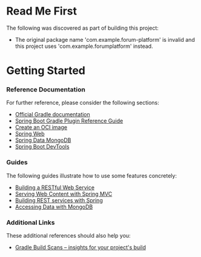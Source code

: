 # Read Me First
The following was discovered as part of building this project:

* The original package name 'com.example.forum-platform' is invalid and this project uses 'com.example.forumplatform' instead.

# Getting Started

### Reference Documentation
For further reference, please consider the following sections:

* [Official Gradle documentation](https://docs.gradle.org)
* [Spring Boot Gradle Plugin Reference Guide](https://docs.spring.io/spring-boot/docs/3.1.5/gradle-plugin/reference/html/)
* [Create an OCI image](https://docs.spring.io/spring-boot/docs/3.1.5/gradle-plugin/reference/html/#build-image)
* [Spring Web](https://docs.spring.io/spring-boot/docs/3.1.5/reference/htmlsingle/index.html#web)
* [Spring Data MongoDB](https://docs.spring.io/spring-boot/docs/3.1.5/reference/htmlsingle/index.html#data.nosql.mongodb)
* [Spring Boot DevTools](https://docs.spring.io/spring-boot/docs/3.1.5/reference/htmlsingle/index.html#using.devtools)

### Guides
The following guides illustrate how to use some features concretely:

* [Building a RESTful Web Service](https://spring.io/guides/gs/rest-service/)
* [Serving Web Content with Spring MVC](https://spring.io/guides/gs/serving-web-content/)
* [Building REST services with Spring](https://spring.io/guides/tutorials/rest/)
* [Accessing Data with MongoDB](https://spring.io/guides/gs/accessing-data-mongodb/)

### Additional Links
These additional references should also help you:

* [Gradle Build Scans – insights for your project's build](https://scans.gradle.com#gradle)


